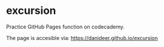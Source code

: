 # excursion
Practice GitHub Pages function on codecademy.

The page is accesible via: <a href="https://danideer.github.io/excursion" target="_blank">https://danideer.github.io/excursion</a>
